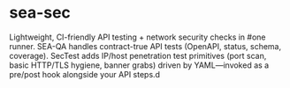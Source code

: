 # sea-sec
Lightweight, CI-friendly API testing + network security checks in #one runner. SEA-QA handles contract-true API tests (OpenAPI, status, schema, coverage). SecTest adds IP/host penetration test primitives (port scan, basic HTTP/TLS hygiene, banner grabs) driven by YAML—invoked as a pre/post hook alongside your API steps.d
